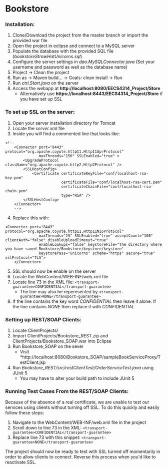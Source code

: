 # Bookstore
### Installation:

1. Clone/Download the project from the master branch or import the provided war file
2. Open the project in eclipse and connect to a MySQL server
3. Populate the database with the provided SQL file (*bookstoreStrawHatUnicorns.sql*)
4. Configure the server settings in *dao.MySQLConnector.java* (Set your username and password as well as the database name)
5. Project -> Clean the project
6. Run as -> Maven build... -> Goals: clean install -> Run
7. Run *ctrl.Start.java* on the server
8. Access the webapp at **http://localhost:8080/EECS4314_Project/Store**
    * Alternatively use **https://localhost:8443/EECS4314_Project/Store** if you have set up SSL

### To set up SSL on the server:

1. Open your server installation directory for Tomcat
2. Locate the *server.xml* file
3. Inside you will find a commented line that looks like:
```
<!--
    <Connector port="8443" protocol="org.apache.coyote.http11.Http11AprProtocol"
               maxThreads="150" SSLEnabled="true" >
        <UpgradeProtocol className="org.apache.coyote.http2.Http2Protocol" />
        <SSLHostConfig>
            <Certificate certificateKeyFile="conf/localhost-rsa-key.pem"
                         certificateFile="conf/localhost-rsa-cert.pem"
                         certificateChainFile="conf/localhost-rsa-chain.pem"
                         type="RSA" />
        </SSLHostConfig>
    </Connector>
    -->
```
4. Replace this with:
```
<Connector port="8443" protocol="org.apache.coyote.http11.Http11NioProtocol"
               maxThreads="25" SSLEnabled="true" acceptCount="100" clientAuth="false" disableUploadTimeout="true"
               enableLookups="false" keystoreFile="The directory where you have saved Bookstore/Bookstore/keystore/keystore"
               keystorePass="unicorns" scheme="https" secure="true" sslProtocol="TLS">
    </Connector>
```
5. SSL should now be enable on the server
6. Locate the WebContent/WEB-INF/web.xml file
7. Locate line 73 in the XML file: ```<transport-guarantee>CONFIDENTIAL</transport-guarantee>```
   * The line may also be reperesented by ```<transport-guarantee>NONE</transport-guarantee>```
8. If the line contains the key word *CONFIDENTIAL* then leave it alone. If the line contains *NONE* then replace it with *CONFIDENTIAL*

### Setting up REST/SOAP Clients:

1. Locate ClientProjects/
2. Import ClientProjects/Bookstore_REST.zip and ClientProjects/Bookstore_SOAP.war into Eclipse
3. Run Bookstore_SOAP on the sever
   * Visit *http://localhost:8080/Bookstore_SOAP/sampleBookServiceProxy/TestClient.jsp
4. Run *Bookstore_REST/src/restClientTest/OrderServiceTest.java* using JUnit 5
   * You may have to alter your build path to include JUnit 5

### Running Test Cases From the REST/SOAP Clients:

Because of the absence of a real certificate, we are unable to test our services using clients without turning off SSL. To do this quickly and easily follow these steps:

1. Navigate to the WebContent/WEB-INF/web.xml file in the project
2. Scroll down to line 73 in the XML: ```<transport-guarantee>CONFIDENTIAL</transport-guarantee>```
3. Replace line 73 with this snippet: ```<transport-guarantee>NONE</transport-guarantee>```

The project should now be ready to test with SSL turned off momentarily in order to allow clients to connect. Reverse this process when you'd like to reactivate SSL.


